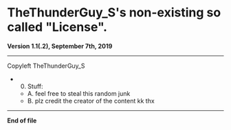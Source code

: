 # TheThunderGuy_S's non-existing so called "License". 
**Version 1.1(.2), September 7th, 2019**
******************************************************
Copyleft TheThunderGuy_S

- 0. Stuff:
  -  A. feel free to steal this random junk
  -  B. plz credit the creator of the content kk thx
******************************************************
**End of file**
